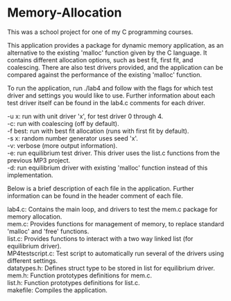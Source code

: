 # Memory-Allocation

This was a school project for one of my C programming courses.

This application provides a package for dynamic memory application, as an alternative to the
existing 'malloc' function given by the C language. It contains different allocation options, such
as best fit, first fit, and coalescing. There are also test drivers provided, and the application
can be compared against the performance of the existing 'malloc' function. 

To run the application, run ./lab4 and follow with the flags for which test driver and settings
you would like to use. Further information about each test driver itself can be found in the lab4.c
comments for each driver.

-u x: run with unit driver 'x', for test driver 0 through 4.  
-c: run with coalescing (off by default).  
-f best: run with best fit allocation (runs with first fit by default).  
-s x: random number generator uses seed 'x'.  
-v: verbose (more output information).  
-e: run equilibrium test driver. This driver uses the list.c functions from the previous MP3 project.  
-d: run equilibrium driver with existing 'malloc' function instead of this implementation.  

Below is a brief description of each file in the application. Further information can be found
in the header comment of each file. 

lab4.c: Contains the main loop, and drivers to test the mem.c package for memory allocation.  
mem.c: Provides functions for management of memory, to replace standard 'malloc' and 'free' functions.  
list.c: Provides functions to interact with a two way linked list (for equilibrium driver).  
MP4testscript.c: Test script to automatically run several of the drivers using different settings.  
datatypes.h: Defines struct type to be stored in list for equilibrium driver.  
mem.h: Function prototypes definitions for mem.c.  
list.h: Function prototypes definitions for list.c.  
makefile: Compiles the application.  


